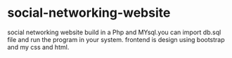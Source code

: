 # social-networking-website
social networking website build in a Php and MYsql.you can import db.sql file and run the program in your system.
frontend is design using bootstrap and my css and html.
